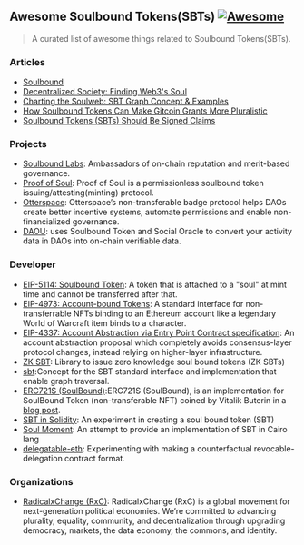 ## Awesome Soulbound Tokens(SBTs) [![Awesome](https://cdn.rawgit.com/sindresorhus/awesome/d7305f38d29fed78fa85652e3a63e154dd8e8829/media/badge.svg)](https://github.com/sindresorhus/awesome) 

> A curated list of awesome things related to Soulbound Tokens(SBTs).

### Articles

- [Soulbound](https://vitalik.ca/general/2022/01/26/soulbound.html)
- [Decentralized Society: Finding Web3's Soul](https://papers.ssrn.com/sol3/papers.cfm?abstract_id=4105763)
- [Charting the Soulweb: SBT Graph Concept & Examples](https://mirror.xyz/nshuman.eth/PBDvwb1Vn_fonaa5xmQ5bOH-fFGQD1rgH67J-VFBGbs)
- [How Soulbound Tokens Can Make Gitcoin Grants More Pluralistic](https://gov.gitcoin.co/t/how-soulbound-tokens-can-make-gitcoin-grants-more-pluralistic/10077)
- [Soulbound Tokens (SBTs) Should Be Signed Claims](https://katelynsills.com/blockchain/soulbound-tokens/)

### Projects

- [Soulbound Labs](https://soulbound.xyz/): Ambassadors of on-chain reputation and merit-based governance.
- [Proof of Soul](https://www.proofofsoul.me/): Proof of Soul is a permissionless soulbound token issuing/attesting(minting) protocol.
- [Otterspace](https://www.otterspace.xyz/): Otterspace’s non-transferable badge protocol helps DAOs create better incentive systems, automate permissions and enable non-financialized governance.
- [DAOU](https://github.com/DAOU-IO/): uses Soulbound Token and Social Oracle to convert your activity data in DAOs into on-chain verifiable data.

### Developer

- [EIP-5114: Soulbound Token](https://eips.ethereum.org/EIPS/eip-5114): A token that is attached to a "soul" at mint time and cannot be transferred after that.
- [EIP-4973: Account-bound Tokens](https://eips.ethereum.org/EIPS/eip-4973): A standard interface for non-transferrable NFTs binding to an Ethereum account like a legendary World of Warcraft item binds to a character.
- [EIP-4337: Account Abstraction via Entry Point Contract specification](https://eips.ethereum.org/EIPS/eip-4337): An account abstraction proposal which completely avoids consensus-layer protocol changes, instead relying on higher-layer infrastructure.
- [ZK SBT](https://github.com/enricobottazzi/ZK-SBT): Library to issue zero knowledge soul bound tokens (ZK SBTs)
- [sbt](https://github.com/0xNSHuman/sbt):Concept for the SBT standard interface and implementation that enable graph traversal.
- [ERC721S (SoulBound)](https://github.com/SoulBoundProtocol/ERC721S):ERC721S (SoulBound), is an implementation for SoulBound Token (non-transferable NFT) coined by Vitalik Buterin in a [blog post](https://vitalik.ca/general/2022/01/26/soulbound.html).
- [SBT in Solidity](https://github.com/jamesbachini/Solidity-SBT-Soul-Bound-Token): An experiment in creating a soul bound token (SBT)
- [Soul Moment](https://github.com/ChecksFinance/soul-moment): An attempt to provide an implementation of SBT in Cairo lang
- [delegatable-eth](https://github.com/danfinlay/delegatable-eth): Experimenting with making a counterfactual revocable-delegation contract format.


### Organizations

- [RadicalxChange (RxC)](https://www.radicalxchange.org/concepts/soulbound-tokens/): RadicalxChange (RxC) is a global movement for next-generation political economies. We’re committed to advancing plurality, equality, community, and decentralization through upgrading democracy, markets, the data economy, the commons, and identity.


